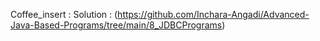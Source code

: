 Coffee_insert :
Solution : (https://github.com/Inchara-Angadi/Advanced-Java-Based-Programs/tree/main/8_JDBCPrograms)
